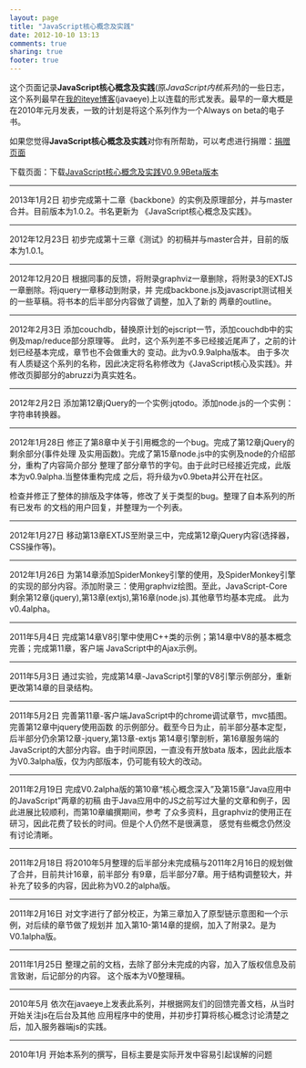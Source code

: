 ```yaml
---
layout: page
title: "JavaScript核心概念及实践"
date: 2012-10-10 13:13
comments: true
sharing: true
footer: true
---
```


这个页面记录**JavaScript核心概念及实践**(原*JavaScript内核系列*)的一些日志，这个系列最早在[我的iteye博客](http://abruzzi.iteye.com/)(javaeye)上以连载的形式发表。最早的一章大概是在2010年元月发表，一致的计划是将这个系列作为一个Always on beta的电子书。

如果您觉得**JavaScript核心概念及实践**对你有所帮助，可以考虑进行捐赠：[捐赠页面](https://me.alipay.com/jscore)

下载页面：下载[JavaScript核心概念及实践V0.9.9Beta版本](http://abruzzi.github.com/jsccp/JavaScript-Core-and-Practice-V0.9.9b.pdf)

- - -

2013年1月2日
初步完成第十二章《backbone》的实例及原理部分，并与master合并。目前版本为1.0.2。书名更新为
《JavaScript核心概念及实践》。
- - -

2012年12月23日
初步完成第十三章《测试》的初稿并与master合并，目前的版本为1.0.1。
- - - 

2012年12月20日
根据同事的反馈，将附录graphviz一章删除，将附录3的EXTJS一章删除。将jquery一章移动到附录，并
完成backbone.js及javascript测试相关的一些草稿。将书本的后半部分内容做了调整，加入了新的
两章的outline。
- - -

2012年2月3日
添加couchdb，替换原计划的ejscript一节，添加couchdb中的实例及map/reduce部分原理等。
此时，这个系列差不多已经接近尾声了，之前的计划已经基本完成，章节也不会做重大的
变动。此为v0.9.9alpha版本。
由于多次有人质疑这个系列的名称，因此决定将名称修改为《JavaScript核心及实践》。并
修改页脚部分的abruzzi为真实姓名。
- - -

2012年2月2日
添加第12章jQuery的一个实例:jqtodo。添加node.js的一个实例：字符串转换器。
- - -

2012年1月28日
修正了第8章中关于引用概念的一个bug。完成了第12章jQuery的剩余部分(事件处理
及实用函数)。完成了第15章node.js中的实例及node的介绍部分，重构了内容简介部分
整理了部分章节的字句。由于此时已经接近完成，此版本为v0.9alpha.当整体重构完成
之后，将升级为v0.9beta并公开在社区。

检查并修正了整体的排版及字体等，修改了关于类型的bug。整理了自本系列的所有已发布
的文档的用户回复，并整理为一个列表。
- - -

2012年1月27日
移动第13章EXTJS至附录三中，完成第12章jQuery内容(选择器，CSS操作等)。
- - -

2012年1月26日
为第14章添加SpiderMonkey引擎的使用，及SpiderMonkey引擎
的实现的部分内容。添加附录三：使用graphviz绘图。至此，JavaScript-Core
剩余第12章(jquery),第13章(extjs),第16章(node.js).其他章节均基本完成。
此为v0.4alpha。
- - -

2011年5月4日
完成第14章V8引擎中使用C++类的示例；第14章中V8的基本概念完善；完成第11章，客户端
JavaScript中的Ajax示例。
- - -

2011年5月3日
通过实验，完成第14章-JavaScript引擎的V8引擎示例部分，重新更改第14章的目录结构。
- - -

2011年5月2日
完善第11章-客户端JavaScript中的chrome调试章节，mvc插图。完善第12章中jquery使用函数
的示例部分。截至今日为止，前半部分基本定型，后半部分仍余第12章-jquery,第13章-extjs
第14章引擎剖析，第16章服务端的JavaScript的大部分内容。由于时间原因，一直没有开放bata
版本，因此此版本为V0.3alpha版，仅为内部版本，仍可能有较大的改动。
- - -

2011年2月19日
完成V0.2alpha版的第10章“核心概念深入”及第15章“Java应用中的JavaScript”两章的初稿
由于Java应用中的JS之前写过大量的文章和例子，因此进展比较顺利，而第10章编撰期间，参考
了众多资料，且graphviz的使用正在研习，因此花费了较长的时间。但是个人仍然不是很满意，
感觉有些概念仍然没有讨论清晰。
- - -

2011年2月18日
将2010年5月整理的后半部分未完成稿与2011年2月16日的规划做了合并，目前共计16章，前半部分
有9章，后半部分7章。用于结构调整较大，并补充了较多的内容，因此称为V0.2的alpha版。
- - -

2011年2月16日
对文字进行了部分校正，为第三章加入了原型链示意图和一个示例，对后续的章节做了规划并
加入第10-第14章的提纲，加入了附录2。是为V0.1alpha版。
- - -

2011年1月25日
整理之前的文档，去除了部分未完成的内容，加入了版权信息及前言致谢，后记部分的内容。
这个版本为V0整理稿。
- - -

2010年5月
依次在javaeye上发表此系列，并根据网友们的回馈完善文档，从当时开始关注js在后台及其他
应用程序中的使用，并初步打算将核心概念讨论清楚之后，加入服务器端js的实践。
- - -

2010年1月
开始本系列的撰写，目标主要是实际开发中容易引起误解的问题

